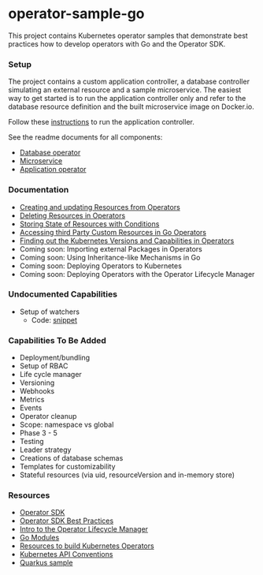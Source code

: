 # operator-sample-go

This project contains Kubernetes operator samples that demonstrate best practices how to develop operators with Go and the Operator SDK.

### Setup

The project contains a custom application controller, a database controller simulating an external resource and a sample microservice. The easiest way to get started is to run the application controller only and refer to the database resource definition and the built microservice image on Docker.io.

Follow these [instructions](operator-application/README.md#setup-and-local-usage) to run the application controller.

See the readme documents for all components:

* [Database operator](operator-application/README.md)
* [Microservice](simple-microservice/README.md)
* [Application operator](operator-application/README.md)

### Documentation

* [Creating and updating Resources from Operators](http://heidloff.net/article/updating-resources-kubernetes-operators/)
* [Deleting Resources in Operators](http://heidloff.net/article/deleting-resources-kubernetes-operators/)
* [Storing State of Resources with Conditions](http://heidloff.net/article/storing-state-status-kubernetes-resources-conditions-operators-go/)
* [Accessing third Party Custom Resources in Go Operators](http://heidloff.net/article/accessing-third-party-custom-resources-go-operators/)
* [Finding out the Kubernetes Versions and Capabilities in Operators](http://heidloff.net/article/finding-kubernetes-version-capabilities-operators/)
* Coming soon: Importing external Packages in Operators
* Coming soon: Using Inheritance-like Mechanisms in Go
* Coming soon: Deploying Operators to Kubernetes
* Coming soon: Deploying Operators with the Operator Lifecycle Manager

### Undocumented Capabilities

* Setup of watchers
    * Code: [snippet](https://github.com/nheidloff/operator-sample-go/blob/aa9fd15605a54f712e1233423236bd152940f238/operator-application/controllers/application_controller.go#L218)

### Capabilities To Be Added

* Deployment/bundling
* Setup of RBAC
* Life cycle manager
* Versioning
* Webhooks
* Metrics
* Events
* Operator cleanup
* Scope: namespace vs global
* Phase 3 - 5
* Testing
* Leader strategy
* Creations of database schemas
* Templates for customizability
* Stateful resources (via uid, resourceVersion and in-memory store)

### Resources

* [Operator SDK](https://sdk.operatorframework.io/docs/overview/)
* [Operator SDK Best Practices](https://sdk.operatorframework.io/docs/best-practices/best-practices/)
* [Intro to the Operator Lifecycle Manager](https://www.youtube.com/watch?v=5PorcMTYZTo)
* [Go Modules](https://www.youtube.com/watch?v=Z1VhG7cf83M)
* [Resources to build Kubernetes Operators](http://heidloff.net/articles/resources-to-build-kubernetes-operators/)
* [Kubernetes API Conventions](https://github.com/kubernetes/community/blob/master/contributors/devel/sig-architecture/api-conventions.md)
* [Quarkus sample](https://github.com/nheidloff/quarkus-operator-microservice-database)